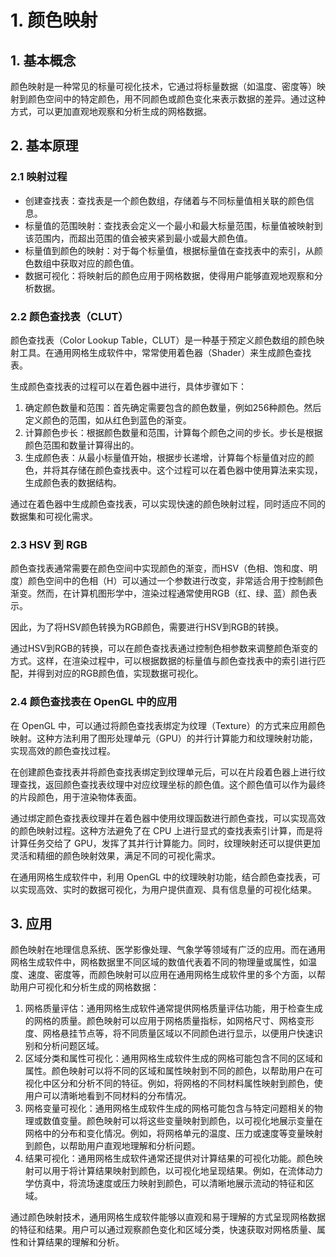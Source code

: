 # 1. 颜色映射

## 1. 基本概念

颜色映射是一种常见的标量可视化技术，它通过将标量数据（如温度、密度等）映射到颜色空间中的特定颜色，用不同颜色或颜色变化来表示数据的差异。通过这种方式，可以更加直观地观察和分析生成的网格数据。

## 2. 基本原理

### 2.1 映射过程

- 创建查找表：查找表是一个颜色数组，存储着与不同标量值相关联的颜色信息。
- 标量值的范围映射：查找表会定义一个最小和最大标量范围，标量值被映射到该范围内，而超出范围的值会被夹紧到最小或最大颜色值。
- 标量值到颜色的映射：对于每个标量值，根据标量值在查找表中的索引，从颜色数组中获取对应的颜色值。
- 数据可视化：将映射后的颜色应用于网格数据，使得用户能够直观地观察和分析数据。

### 2.2 颜色查找表（CLUT）

颜色查找表（Color Lookup Table，CLUT）是一种基于预定义颜色数组的颜色映射工具。在通用网格生成软件中，常常使用着色器（Shader）来生成颜色查找表。

生成颜色查找表的过程可以在着色器中进行，具体步骤如下：

1. 确定颜色数量和范围：首先确定需要包含的颜色数量，例如256种颜色。然后定义颜色的范围，如从红色到蓝色的渐变。
2. 计算颜色步长：根据颜色数量和范围，计算每个颜色之间的步长。步长是根据颜色范围和数量计算得出的。
3. 生成颜色表：从最小标量值开始，根据步长递增，计算每个标量值对应的颜色，并将其存储在颜色查找表中。这个过程可以在着色器中使用算法来实现，生成颜色表的数据结构。

通过在着色器中生成颜色查找表，可以实现快速的颜色映射过程，同时适应不同的数据集和可视化需求。

### 2.3 HSV 到 RGB

颜色查找表通常需要在颜色空间中实现颜色的渐变，而HSV（色相、饱和度、明度）颜色空间中的色相（H）可以通过一个参数进行改变，非常适合用于控制颜色渐变。然而，在计算机图形学中，渲染过程通常使用RGB（红、绿、蓝）颜色表示。

因此，为了将HSV颜色转换为RGB颜色，需要进行HSV到RGB的转换。

通过HSV到RGB的转换，可以在颜色查找表通过控制色相参数来调整颜色渐变的方式。这样，在渲染过程中，可以根据数据的标量值与颜色查找表中的索引进行匹配，并得到对应的RGB颜色值，实现数据可视化。

### 2.4 颜色查找表在 OpenGL 中的应用

在 OpenGL 中，可以通过将颜色查找表绑定为纹理（Texture）的方式来应用颜色映射。这种方法利用了图形处理单元（GPU）的并行计算能力和纹理映射功能，实现高效的颜色查找过程。

在创建颜色查找表并将颜色查找表绑定到纹理单元后，可以在片段着色器上进行纹理查找，返回颜色查找表纹理中对应纹理坐标的颜色值。这个颜色值可以作为最终的片段颜色，用于渲染物体表面。

通过绑定颜色查找表纹理并在着色器中使用纹理函数进行颜色查找，可以实现高效的颜色映射过程。这种方法避免了在 CPU 上进行显式的查找表索引计算，而是将计算任务交给了 GPU，发挥了其并行计算能力。同时，纹理映射还可以提供更加灵活和精细的颜色映射效果，满足不同的可视化需求。

在通用网格生成软件中，利用 OpenGL 中的纹理映射功能，结合颜色查找表，可以实现高效、实时的数据可视化，为用户提供直观、具有信息量的可视化结果。

## 3. 应用

颜色映射在地理信息系统、医学影像处理、气象学等领域有广泛的应用。而在通用网格生成软件中，网格数据里不同区域的数值代表着不同的物理量或属性，如温度、速度、密度等，而颜色映射可以应用在通用网格生成软件里的多个方面，以帮助用户可视化和分析生成的网格数据：

1. 网格质量评估：通用网格生成软件通常提供网格质量评估功能，用于检查生成的网格的质量。颜色映射可以应用于网格质量指标，如网格尺寸、网格变形度、网格悬挂节点等，将不同质量区域以不同颜色进行显示，以便用户快速识别和分析问题区域。
2. 区域分类和属性可视化：通用网格生成软件生成的网格可能包含不同的区域和属性。颜色映射可以将不同的区域和属性映射到不同的颜色，以帮助用户在可视化中区分和分析不同的特征。例如，将网格的不同材料属性映射到颜色，使用户可以清晰地看到不同材料的分布情况。
3. 网格变量可视化：通用网格生成软件生成的网格可能包含与特定问题相关的物理或数值变量。颜色映射可以将这些变量映射到颜色，以可视化地展示变量在网格中的分布和变化情况。例如，将网格单元的温度、压力或速度等变量映射到颜色，以帮助用户直观地理解和分析问题。
4. 结果可视化：通用网格生成软件通常还提供对计算结果的可视化功能。颜色映射可以用于将计算结果映射到颜色，以可视化地呈现结果。例如，在流体动力学仿真中，将流场速度或压力映射到颜色，可以清晰地展示流动的特征和区域。

通过颜色映射技术，通用网格生成软件能够以直观和易于理解的方式呈现网格数据的特征和结果。用户可以通过观察颜色变化和区域分类，快速获取对网格质量、属性和计算结果的理解和分析。









